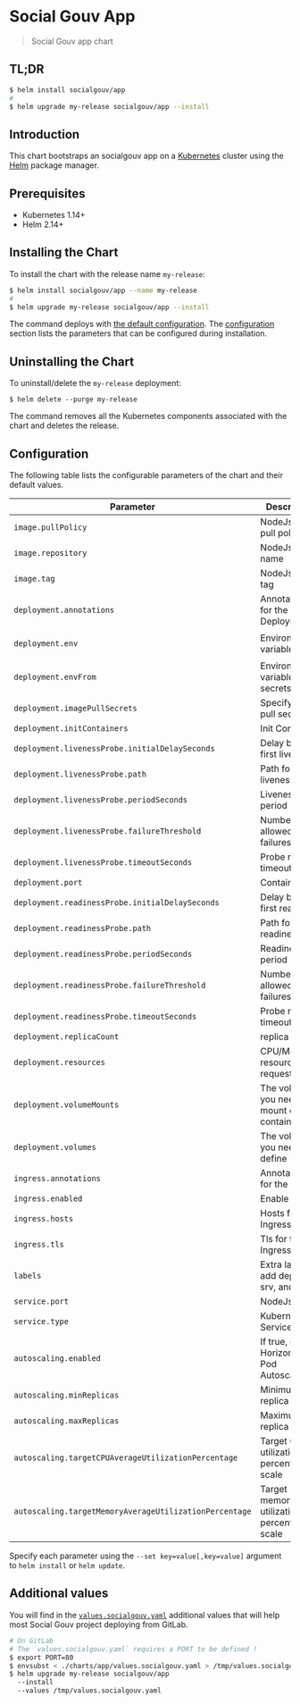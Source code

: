# Social Gouv App

> Social Gouv app chart

## TL;DR

```sh
$ helm install socialgouv/app
#
$ helm upgrade my-release socialgouv/app --install
```

## Introduction

This chart bootstraps an socialgouv app on a [Kubernetes](http://kubernetes.io) cluster using the [Helm](https://helm.sh) package manager.

## Prerequisites

- Kubernetes 1.14+
- Helm 2.14+

## Installing the Chart

To install the chart with the release name `my-release`:

```sh
$ helm install socialgouv/app --name my-release
#
$ helm upgrade my-release socialgouv/app --install
```

The command deploys with [the default configuration](./values.yaml). The [configuration](#configuration) section lists the parameters that can be configured during installation.

## Uninstalling the Chart

To uninstall/delete the `my-release` deployment:

```console
$ helm delete --purge my-release
```

The command removes all the Kubernetes components associated with the chart and deletes the release.

## Configuration

The following table lists the configurable parameters of the chart and their default values.

| Parameter                                              | Description                                    | Default                               |
| ------------------------------------------------------ | ---------------------------------------------- | ------------------------------------- |
| `image.pullPolicy`                                     | NodeJs Image pull policy                       | `IfNotPresent`                        |
| `image.repository`                                     | NodeJs Image name                              | `node`                                |
| `image.tag`                                            | NodeJs Image tag                               | `lts-alpine`                          |
| `deployment.annotations`                               | Annotations for the Deployment                 | `{}`                                  |
| `deployment.env`                                       | Environment variables                          | `[{PORT: 80, NODE_ENV: "production"}` |
| `deployment.envFrom`                                   | Environment variables from secrets             | `null`                                |
| `deployment.imagePullSecrets`                          | Specify Image pull secrets                     | `[]`                                  |
| `deployment.initContainers`                            | Init Containers                                | `[]`                                  |
| `deployment.livenessProbe.initialDelaySeconds`         | Delay before first liveness                    | `5`                                   |
| `deployment.livenessProbe.path`                        | Path for the liveness                          | `/`                                   |
| `deployment.livenessProbe.periodSeconds`               | Liveness period                                | `10`                                  |
| `deployment.livenessProbe.failureThreshold`            | Number of allowed failures                     | `10`                                  |
| `deployment.livenessProbe.timeoutSeconds`              | Probe request timeout                          | `10`                                  |
| `deployment.port`                                      | Container port                                 | `80`                                  |
| `deployment.readinessProbe.initialDelaySeconds`        | Delay before first readiness                   | `5`                                   |
| `deployment.readinessProbe.path`                       | Path for the readiness                         | `/`                                   |
| `deployment.readinessProbe.periodSeconds`              | Readiness period                               | `10`                                  |
| `deployment.readinessProbe.failureThreshold`           | Number of allowed failures                     | `10`                                  |
| `deployment.readinessProbe.timeoutSeconds`             | Probe request timeout                          | `10`                                  |
| `deployment.replicaCount`                              | replica count                                  | `1`                                   |
| `deployment.resources`                                 | CPU/Memory resource requests/limits            | Memory: `16-32Mi`, CPU: `5-50m`       |
| `deployment.volumeMounts`                              | The volumes you need to mount on the container | `[]`                                  |
| `deployment.volumes`                                   | The volumes you need to define                 | `[]`                                  |
| `ingress.annotations`                                  | Annotations for the Ingress                    | `{}`                                  |
| `ingress.enabled`                                      | Enable ingress                                 | `false`                               |
| `ingress.hosts`                                        | Hosts for the Ingress                          | `[]`                                  |
| `ingress.tls`                                          | Tls for the Ingress                            | `[]`                                  |
| `labels`                                               | Extra label to add deploy, srv, and ing        | `{}`                                  |
| `service.port`                                         | NodeJs port                                    | `ClusterIP`                           |
| `service.type`                                         | Kubernetes Service type                        | `ClusterIP`                           |
| `autoscaling.enabled`                                  | If true, creates Horizontal Pod Autoscaler     | `false`                               |
| `autoscaling.minReplicas`                              | Minimum pod replica count                      | `null`                                |
| `autoscaling.maxReplicas`                              | Maximum pod replica count                      | `null`                                |
| `autoscaling.targetCPUAverageUtilizationPercentage`    | Target CPU utilization percentage to scale     | `null`                                |
| `autoscaling.targetMemoryAverageUtilizationPercentage` | Target memory utilization percentage to scale  | `null`                                |

Specify each parameter using the `--set key=value[,key=value]` argument to `helm install` or `helm update`.

## Additional values

You will find in the [`values.socialgouv.yaml`](./values.socialgouv.yaml) additional values that will help most Social Gouv project deploying from GitLab.

```sh
# On GitLab
# The `values.socialgouv.yaml` requires a PORT to be defined !
$ export PORT=80
$ envsubst < ./charts/app/values.socialgouv.yaml > /tmp/values.socialgouv.yaml
$ helm upgrade my-release socialgouv/app
  --install
  --values /tmp/values.socialgouv.yaml
```
